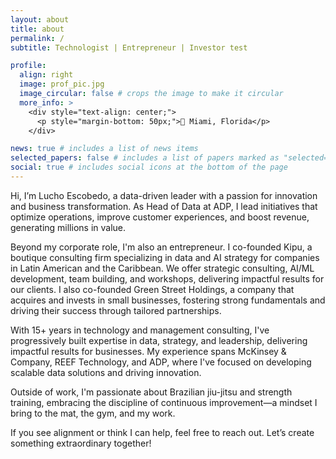 ```yaml
---
layout: about
title: about
permalink: /
subtitle: Technologist | Entrepreneur | Investor test

profile:
  align: right
  image: prof_pic.jpg
  image_circular: false # crops the image to make it circular
  more_info: >
    <div style="text-align: center;">
      <p style="margin-bottom: 50px;">📍 Miami, Florida</p>
    </div>

news: true # includes a list of news items
selected_papers: false # includes a list of papers marked as "selected={true}"
social: true # includes social icons at the bottom of the page
---
```


Hi, I’m Lucho Escobedo, a data-driven leader with a passion for innovation and business transformation. As Head of Data at ADP, I lead initiatives that optimize operations, improve customer experiences, and boost revenue, generating millions in value.

Beyond my corporate role, I'm also an entrepreneur. I co-founded Kipu, a boutique consulting firm specializing in data and AI strategy for companies in Latin American and the Caribbean. We offer strategic consulting, AI/ML development, team building, and workshops, delivering impactful results for our clients. I also co-founded Green Street Holdings, a company that acquires and invests in small businesses, fostering strong fundamentals and driving their success through tailored partnerships.

With 15+ years in technology and management consulting, I've progressively built expertise in data, strategy, and leadership, delivering impactful results for businesses. My experience spans McKinsey & Company, REEF Technology, and ADP, where I've focused on developing scalable data solutions and driving innovation.

Outside of work, I'm passionate about Brazilian jiu-jitsu and strength training, embracing the discipline of continuous improvement—a mindset I bring to the mat, the gym, and my work.

If you see alignment or think I can help, feel free to reach out. Let’s create something extraordinary together!
